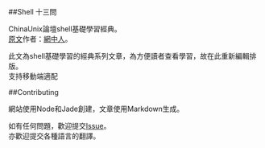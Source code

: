 ##Shell 十三問 

ChinaUnix論壇shell基礎學習經典。  
[原文](http://bbs.chinaunix.net/thread-218853-1-1.html)作者：[網中人](http://www.study-area.org/netman.htm)。

此文為shell基礎學習的經典系列文章，為方便讀者查看學習，故在此重新編輯排版。  
支持移動端適配

##Contributing

網站使用Node和Jade創建，文章使用Markdown生成。

如有任何問題，歡迎提交[Issue](https://github.com/ververcpp/Shell13Q/issues)。  
亦歡迎提交各種語言的翻譯。
